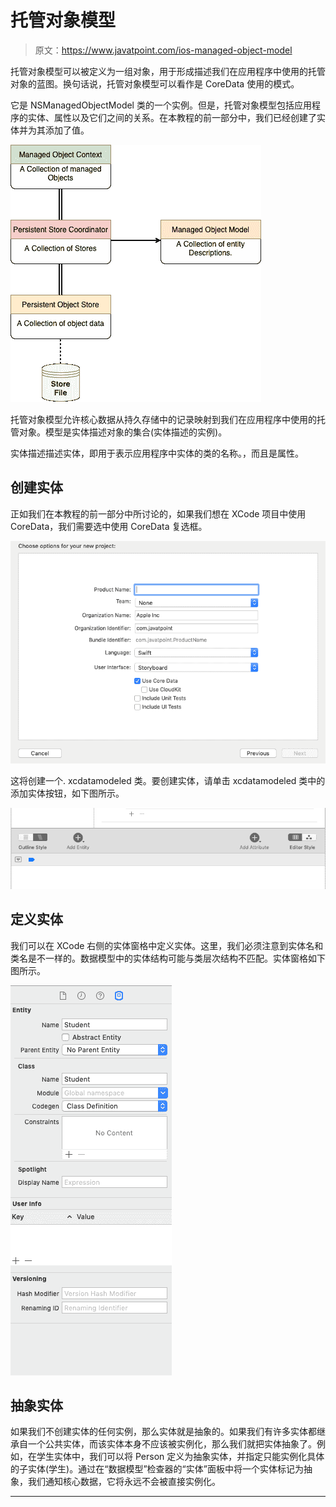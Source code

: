 # 托管对象模型

> 原文：<https://www.javatpoint.com/ios-managed-object-model>

托管对象模型可以被定义为一组对象，用于形成描述我们在应用程序中使用的托管对象的蓝图。换句话说，托管对象模型可以看作是 CoreData 使用的模式。

它是 NSManagedObjectModel 类的一个实例。但是，托管对象模型包括应用程序的实体、属性以及它们之间的关系。在本教程的前一部分中，我们已经创建了实体并为其添加了值。

![Managed Object Model](img/34cdd74c144b56d0d395b442b8f5a9e3.png)

托管对象模型允许核心数据从持久存储中的记录映射到我们在应用程序中使用的托管对象。模型是实体描述对象的集合(实体描述的实例)。

实体描述描述实体，即用于表示应用程序中实体的类的名称。，而且是属性。

## 创建实体

正如我们在本教程的前一部分中所讨论的，如果我们想在 XCode 项目中使用 CoreData，我们需要选中使用 CoreData 复选框。

![Managed Object Model](img/c8e9353391038edf8dfa0119d500a6d2.png)

这将创建一个. xcdatamodeled 类。要创建实体，请单击 xcdatamodeled 类中的添加实体按钮，如下图所示。

![Managed Object Model](img/4ac59e24f4b17856ed3ff9cefbad6521.png)

## 定义实体

我们可以在 XCode 右侧的实体窗格中定义实体。这里，我们必须注意到实体名和类名是不一样的。数据模型中的实体结构可能与类层次结构不匹配。实体窗格如下图所示。

![Managed Object Model](img/1c133aad438dacd9d7faa75d3d4c1340.png)

## 抽象实体

如果我们不创建实体的任何实例，那么实体就是抽象的。如果我们有许多实体都继承自一个公共实体，而该实体本身不应该被实例化，那么我们就把实体抽象了。例如，在学生实体中，我们可以将 Person 定义为抽象实体，并指定只能实例化具体的子实体(学生)。通过在“数据模型”检查器的“实体”面板中将一个实体标记为抽象，我们通知核心数据，它将永远不会被直接实例化。

* * *